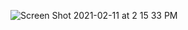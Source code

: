 ![Screen Shot 2021-02-11 at 2 15 33 PM](https://user-images.githubusercontent.com/67485305/107798782-76352c80-6d11-11eb-81af-31d1eea5b9c2.png)
